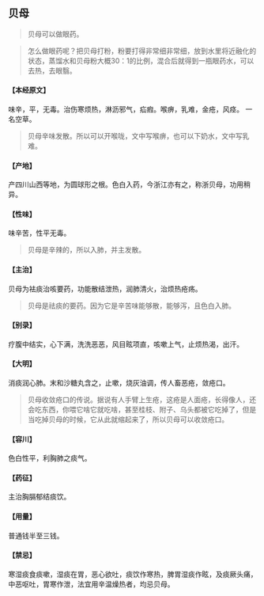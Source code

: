## 贝母

> 贝母可以做眼药。

> 怎么做眼药呢？把贝母打粉，粉要打得非常细非常细，放到水里将近融化的状态，蒸馏水和贝母粉大概30：1的比例，混合后就得到一瓶眼药水，可以去热，去眼翳。

#### 【本经原文】
味辛，平，无毒。治伤寒烦热，淋沥邪气，疝瘕。喉痹，乳难，金疮，风痉。
一名空草。

> 贝母辛味发散。所以可以开喉咙，文中写喉痹，也可以下奶水，文中写乳难。

#### 【产地】
产四川山西等地，为圆球形之根。色白入药，今浙江亦有之，称浙贝母，功用稍异。
#### 【性味】
味辛苦，性平无毒。

> 贝母是辛辣的，所以入肺，并主发散。

#### 【主治】
贝母为袪痰治咳要药，功能散结泄热，润肺清火，治烦热疮疡。

> 贝母是祛痰的要药。因为它是辛苦味能够散，能够泻，且色白入肺。

#### 【别录】
疗腹中结实，心下满，洗洗恶恶，风目眩项直，咳嗽上气，止烦热渴，出汗。
#### 【大明】
消痰润心肺。末和沙糖丸含之，止嗽，烧灰油调，传人畜恶疮，敛疮口。

> 贝母收敛疮口的传说。据说有人手臂上生疮，这疮是人面疮，长得像人，还会吃东西，你喂它啥它就吃啥，甚至桂枝、附子、乌头都被它吃掉了，但是当吃掉贝母的时候，它从此就缩起来了，所以贝母可以收敛疮口。

#### 【容川】
色白性平，利胸肺之痰气。
#### 【药征】
主治胸膈郁结痰饮。
#### 【用量】
普通钱半至三钱。
#### 【禁忌】
寒湿痰食痰嗽，湿痰在胃，恶心欲吐，痰饮作寒热，脾胃湿痰作眩，及痰厥头痛，中恶呕吐，胃寒作泄，法宜用辛温燥热者，均忌贝母。
